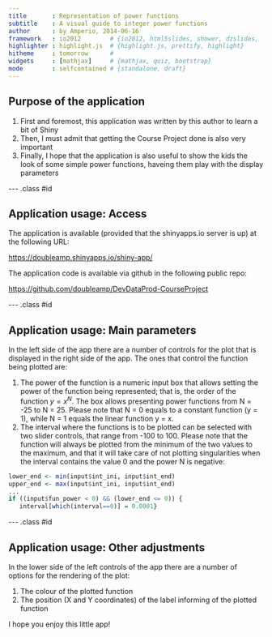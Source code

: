 ```yaml
---
title       : Representation of power functions
subtitle    : A visual guide to integer power functions
author      : by Amperio, 2014-06-16
framework   : io2012        # {io2012, html5slides, shower, dzslides, ...}
highlighter : highlight.js  # {highlight.js, prettify, highlight}
hitheme     : tomorrow      # 
widgets     : [mathjax]     # {mathjax, quiz, bootstrap}
mode        : selfcontained # {standalone, draft}
---
```


## Purpose of the application

1. First and foremost, this application was written by this author to learn a bit of Shiny
2. Then, I must admit that getting the Course Project done is also very important
3. Finally, I hope that the application is also useful to show the kids the look of some simple power functions, haveing them play with the display parameters

--- .class #id 

## Application usage: Access

The application is available (provided that the shinyapps.io server is up) at the following URL:

<a href="https://doubleamp.shinyapps.io/shiny-app/">https://doubleamp.shinyapps.io/shiny-app/</a>

The application code is available via github in the following public repo:

<a href="https://github.com/doubleamp/DevDataProd-CourseProject">https://github.com/doubleamp/DevDataProd-CourseProject</a>

--- .class #id

## Application usage: Main parameters

In the left side of the app there are a number of controls for the plot that is displayed in the right side of the app. The ones that control the function being plotted are:

1. The power of the function is a numeric input box that allows setting the power of the function being represented; that is, the order of the function $y = x^N$. The box allows presenting power functions from N = -25 to N = 25. Please note that N = 0 equals to a constant function (y = 1), while N = 1 equals the linear function y = x.
2. The interval where the functions is to be plotted can be selected with two slider controls, that range from -100 to 100. Please note that the function will always be plotted from the minimum of the two values to the maximum, and that it will take care of not plotting singularities when the interval contains the value 0 and the power N is negative:


```r
lower_end <- min(input$int_ini, input$int_end)
upper_end <- max(input$int_ini, input$int_end)
...
if ((input$fun_power < 0) && (lower_end <= 0)) {
   interval[which(interval==0)] = 0.0001}
```

--- .class #id

## Application usage: Other adjustments

In the lower side of the left controls of the app there are a number of options for the rendering of the plot:

1. The colour of the plotted function
2. The position (X and Y coordinates) of the label informing of the plotted function

I hope you enjoy this little app!


